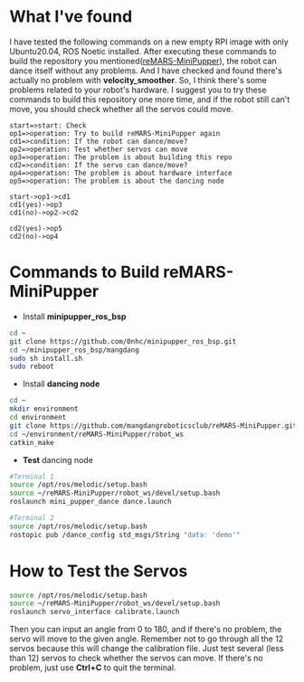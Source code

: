 # What I've found

I have tested the following commands on a new empty RPI image with only Ubuntu20.04, ROS Noetic installed. After executing these commands to build the repository you mentioned([reMARS-MiniPupper](https://github.com/mangdangroboticsclub/reMARS-MiniPupper)), the robot can dance itself without any problems. And I have checked and found there's actually no problem with **velocity_smoother**. So, I think there's some problems related to your robot's hardware. I suggest you to try these commands to build this repository one more time, and if the robot still can't move, you should check whether all the servos could move.

```flow
start=>start: Check
op1=>operation: Try to build reMARS-MiniPupper again
cd1=>condition: If the robot can dance/move?
op2=>operation: Test whether servos can move
op3=>operation: The problem is about building this repo
cd2=>condition: If the servo can dance/move?
op4=>operation: The problem is about hardware interface
op5=>operation: The problem is about the dancing node

start->op1->cd1
cd1(yes)->op3
cd1(no)->op2->cd2

cd2(yes)->op5
cd2(no)->op4
```



# Commands to Build reMARS-MiniPupper

* Install **minipupper_ros_bsp**

```sh
cd ~
git clone https://github.com/0nhc/minipupper_ros_bsp.git
cd ~/minipupper_ros_bsp/mangdang
sudo sh install.sh
sudo reboot
```

* Install **dancing node**

```sh
cd ~
mkdir environment
cd environment
git clone https://github.com/mangdangroboticsclub/reMARS-MiniPupper.git
cd ~/environment/reMARS-MiniPupper/robot_ws
catkin_make
```

* **Test** dancing node

```sh
#Terminal 1
source /opt/ros/melodic/setup.bash
source ~/reMARS-MiniPupper/robot_ws/devel/setup.bash
roslaunch mini_pupper_dance dance.launch
```

```sh
#Terminal 2
source /opt/ros/melodic/setup.bash
rostopic pub /dance_config std_msgs/String "data: 'demo'"
```

# How to Test the Servos

```sh
source /opt/ros/melodic/setup.bash
source ~/reMARS-MiniPupper/robot_ws/devel/setup.bash
roslaunch servo_interface calibrate.launch
```

Then you can input an angle from 0 to 180, and if there's no problem, the servo will move to the given angle. Remember not to go through all the 12 servos because this will change the calibration file. Just test several (less than 12) servos to check whether the servos can move. If there's no problem, just use **Ctrl+C** to quit the terminal.
